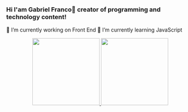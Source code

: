 ### Hi I'am Gabriel Franco👋 creator of programming and technology content!

🔭 I’m currently working on Front End
🌱 I’m currently learning JavaScript

<div align="center">
  <a href="https://github.com/GabrieloFranco">
  <img height="180em" src="https://github-readme-stats.vercel.app/api?username=GabrieloFranco&show_icons=true&theme=dracula&include_all_commits=true&count_private=true"/>
  <img height="180em" src="https://github-readme-stats.vercel.app/api/top-langs/?username=GabrieloFranco&layout=compact&langs_count=7&theme=dracula"/>
</div>
